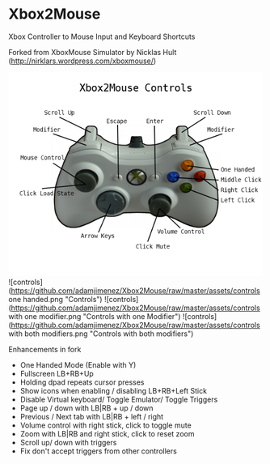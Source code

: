 Xbox2Mouse
===================

Xbox Controller to Mouse Input and Keyboard Shortcuts

Forked from XboxMouse Simulator by Nicklas Hult (http://nirklars.wordpress.com/xboxmouse/)

![controls](https://github.com/adamjimenez/Xbox2Mouse/raw/master/assets/controls.png "Controls")
![controls](https://github.com/adamjimenez/Xbox2Mouse/raw/master/assets/controls one handed.png "Controls")
![controls](https://github.com/adamjimenez/Xbox2Mouse/raw/master/assets/controls with one modifier.png "Controls with one Modifier")
![controls](https://github.com/adamjimenez/Xbox2Mouse/raw/master/assets/controls with both modifiers.png "Controls with both modifiers")

Enhancements in fork
* One Handed Mode (Enable with Y)
* Fullscreen LB+RB+Up
* Holding dpad repeats cursor presses
* Show icons when enabling / disabling LB+RB+Left Stick
* Disable Virtual keyboard/ Toggle Emulator/ Toggle Triggers
* Page up / down with LB|RB + up / down
* Previous / Next tab with LB|RB + left / right
* Volume control with right stick, click to toggle mute
* Zoom with LB|RB and right stick, click to reset zoom
* Scroll up/ down with triggers
* Fix don't accept triggers from other controllers
